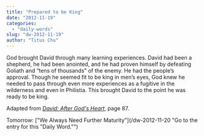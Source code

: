 ```yaml
---
title: "Prepared to be King"
date: "2012-11-19"
categories: 
  - "daily-words"
slug: "dw-2012-11-19"
author: "Titus Chu"
---
```


God brought David through many learning experiences. David had been a shepherd, he had been anointed, and he had proven himself by defeating Goliath and “tens of thousands” of the enemy. He had the people’s approval. Though he seemed fit to be king in men’s eyes, God knew he needed to pass through even more experiences as a fugitive in the wilderness and even in Philistia. This brought David to the point he was ready to be king.

Adapted from _[David: After God's Heart,](/book-david "Go to the listing for this book.")_ page 87.

Tomorrow: ["We Always Need Further Maturity"](/dw-2012-11-20 "Go to the entry for this "Daily Word."")
